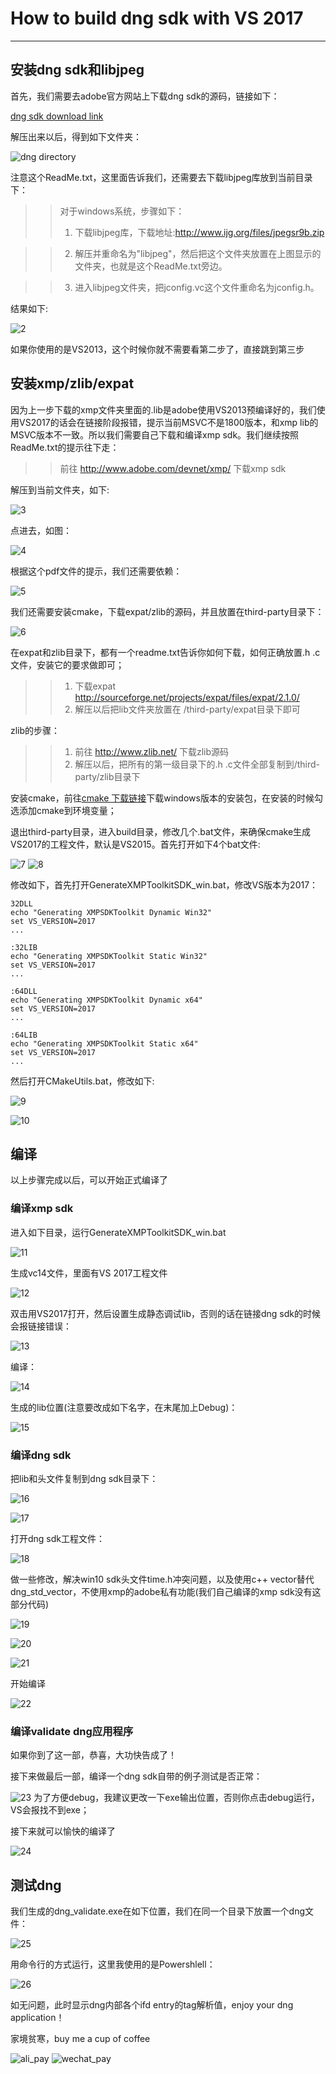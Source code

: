 # How to build dng sdk with VS 2017
-------------------------------
## 安装dng sdk和libjpeg
首先，我们需要去adobe官方网站上下载dng sdk的源码，链接如下：

[dng sdk download link](https://supportdownloads.adobe.com/detail.jsp?ftpID=5475)

解压出来以后，得到如下文件夹：

![dng directory](https://github.com/JonahZeng/dng_sdk_readme/blob/master/image/1.PNG?raw=true)

注意这个ReadMe.txt，这里面告诉我们，还需要去下载libjpeg库放到当前目录下：
>>对于windows系统，步骤如下：
>>1. 下载libjpeg库，下载地址:http://www.ijg.org/files/jpegsr9b.zip

>>2. 解压并重命名为"libjpeg"，然后把这个文件夹放置在上图显示的文件夹，也就是这个ReadMe.txt旁边。

>>3. 进入libjpeg文件夹，把jconfig.vc这个文件重命名为jconfig.h。

结果如下:

![2](https://github.com/JonahZeng/dng_sdk_readme/blob/master/image/2.PNG?raw=true)

如果你使用的是VS2013，这个时候你就不需要看第二步了，直接跳到第三步
## 安装xmp/zlib/expat
因为上一步下载的xmp文件夹里面的.lib是adobe使用VS2013预编译好的，我们使用VS2017的话会在链接阶段报错，提示当前MSVC不是1800版本，和xmp lib的MSVC版本不一致。所以我们需要自己下载和编译xmp sdk。我们继续按照ReadMe.txt的提示往下走：
>>前往 http://www.adobe.com/devnet/xmp/ 下载xmp sdk

解压到当前文件夹，如下:

![3](https://github.com/JonahZeng/dng_sdk_readme/blob/master/image/3.PNG?raw=true)

点进去，如图：

![4](https://github.com/JonahZeng/dng_sdk_readme/blob/master/image/4.PNG?raw=true)

根据这个pdf文件的提示，我们还需要依赖：

![5](https://github.com/JonahZeng/dng_sdk_readme/blob/master/image/5.PNG?raw=true)

我们还需要安装cmake，下载expat/zlib的源码，并且放置在third-party目录下：

![6](https://github.com/JonahZeng/dng_sdk_readme/blob/master/image/6.PNG?raw=true)

在expat和zlib目录下，都有一个readme.txt告诉你如何下载，如何正确放置.h .c文件，安装它的要求做即可；

>>1. 下载expat http://sourceforge.net/projects/expat/files/expat/2.1.0/
>>2. 解压以后把lib文件夹放置在 /third-party/expat目录下即可

zlib的步骤：
>>1. 前往 http://www.zlib.net/ 下载zlib源码
>>2. 解压以后，把所有的第一级目录下的.h .c文件全部复制到/third-party/zlib目录下

安装cmake，前往[cmake 下载链接](https://cmake.org/download/)下载windows版本的安装包，在安装的时候勾选添加cmake到环境变量；

退出third-party目录，进入build目录，修改几个.bat文件，来确保cmake生成VS2017的工程文件，默认是VS2015。首先打开如下4个bat文件:

![7](https://github.com/JonahZeng/dng_sdk_readme/blob/master/image/7.PNG?raw=true)
![8](https://github.com/JonahZeng/dng_sdk_readme/blob/master/image/8.PNG?raw=true)

修改如下，首先打开GenerateXMPToolkitSDK_win.bat，修改VS版本为2017：

```
32DLL
echo "Generating XMPSDKToolkit Dynamic Win32"
set VS_VERSION=2017
...

:32LIB
echo "Generating XMPSDKToolkit Static Win32"
set VS_VERSION=2017
...

:64DLL
echo "Generating XMPSDKToolkit Dynamic x64"
set VS_VERSION=2017
...

:64LIB
echo "Generating XMPSDKToolkit Static x64"
set VS_VERSION=2017
...
```
然后打开CMakeUtils.bat，修改如下:

![9](https://github.com/JonahZeng/dng_sdk_readme/blob/master/image/9.PNG?raw=true)

![10](https://github.com/JonahZeng/dng_sdk_readme/blob/master/image/10.PNG?raw=true)

## 编译
以上步骤完成以后，可以开始正式编译了
### 编译xmp sdk
进入如下目录，运行GenerateXMPToolkitSDK_win.bat

![11](https://github.com/JonahZeng/dng_sdk_readme/blob/master/image/11.PNG?raw=true)

生成vc14文件，里面有VS 2017工程文件

![12](https://github.com/JonahZeng/dng_sdk_readme/blob/master/image/12.PNG?raw=true)

双击用VS2017打开，然后设置生成静态调试lib，否则的话在链接dng sdk的时候会报链接错误：

![13](https://github.com/JonahZeng/dng_sdk_readme/blob/master/image/13.PNG?raw=true)

编译：

![14](https://github.com/JonahZeng/dng_sdk_readme/blob/master/image/14.png?raw=true)

生成的lib位置(注意要改成如下名字，在末尾加上Debug)：

![15](https://github.com/JonahZeng/dng_sdk_readme/blob/master/image/15.PNG?raw=true)

### 编译dng sdk
把lib和头文件复制到dng sdk目录下：

![16](https://github.com/JonahZeng/dng_sdk_readme/blob/master/image/16.PNG?raw=true)

![17](https://github.com/JonahZeng/dng_sdk_readme/blob/master/image/17.PNG?raw=true)

打开dng sdk工程文件：

![18](https://github.com/JonahZeng/dng_sdk_readme/blob/master/image/18.PNG?raw=true)

做一些修改，解决win10 sdk头文件time.h冲突问题，以及使用c++ vector替代dng_std_vector，不使用xmp的adobe私有功能(我们自己编译的xmp sdk没有这部分代码)

![19](https://github.com/JonahZeng/dng_sdk_readme/blob/master/image/19.PNG?raw=true)

![20](https://github.com/JonahZeng/dng_sdk_readme/blob/master/image/20.PNG?raw=true)

![21](https://github.com/JonahZeng/dng_sdk_readme/blob/master/image/21.PNG?raw=true)

开始编译

![22](https://github.com/JonahZeng/dng_sdk_readme/blob/master/image/22.png?raw=true)

### 编译validate dng应用程序
如果你到了这一部，恭喜，大功快告成了！

接下来做最后一部，编译一个dng sdk自带的例子测试是否正常：

![23](https://github.com/JonahZeng/dng_sdk_readme/blob/master/image/23.PNG?raw=true)
为了方便debug，我建议更改一下exe输出位置，否则你点击debug运行，VS会报找不到exe；

接下来就可以愉快的编译了

![24](https://github.com/JonahZeng/dng_sdk_readme/blob/master/image/24.png?raw=true)

## 测试dng
我们生成的dng_validate.exe在如下位置，我们在同一个目录下放置一个dng文件：

![25](https://github.com/JonahZeng/dng_sdk_readme/blob/master/image/25.PNG?raw=true)

用命令行的方式运行，这里我使用的是Powershlell：

![26](https://github.com/JonahZeng/dng_sdk_readme/blob/master/image/26.PNG?raw=true)

如无问题，此时显示dng内部各个ifd entry的tag解析值，enjoy your dng application！

家境贫寒，buy me a cup of coffee

![ali_pay](https://github.com/JonahZeng/dng_sdk_readme/blob/master/image/ali_pay.jpg?raw=true)
![wechat_pay](https://github.com/JonahZeng/dng_sdk_readme/blob/master/image/wechat_pay.jpg?raw=true)
